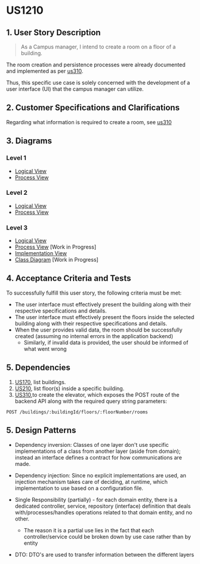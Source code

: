 # US1210

## 1. User Story Description

> As a Campus manager, I intend to create a room on a floor of a building.

The room creation and persistence processes were already
documented and implemented as per [us310](../us310/README.md).

Thus, this specific use case is solely concerned with the
development of a user interface (UI) that the campus
manager can utilize.

## 2. Customer Specifications and Clarifications

Regarding what information is required to create a room,
see [us310](../us310/README.md)

## 3. Diagrams

### Level 1

- [Logical View](../general-purpose/level1/logical-view.svg)
- [Process View](./level1/process-view.svg)

### Level 2
- [Logical View](../general-purpose/level2/logical-view.svg)
- [Process View](./level2/process-view.svg)

### Level 3
- [Logical View](../general-purpose/level3/logical-view.svg)
- [Process View](./level3/process-view.svg) [Work in Progress]
- [Implementation View](../general-purpose/level3/implementation-view.svg)
- [Class Diagram](./level3/class-diagram.svg) [Work in Progress]

## 4. Acceptance Criteria and Tests

To successfully fulfill this user story, the following criteria must be met:

- The user interface must effectively present the building along with their respective specifications and details.
- The user interface must effectively present the floors inside the selected building along with their respective specifications and details.
- When the user provides valid data, the room should
  be successfully created (assuming no internal errors in the application backend)
    + Similarly, if invalid data is provided, the user should
      be informed of what went wrong

## 5. Dependencies

1. [US170](../us170), list buildings.
2. [US210](../us210), list floor(s) inside a specific building.
3. [US310](../us310),to create the elevator, which exposes the POST route of the backend API along with the required query string parameters:

```
POST /buildings/:buildingId/floors/:floorNumber/rooms
```

## 5. Design Patterns
- Dependency inversion: Classes of one layer don't use specific implementations of a class from another layer (aside from domain); instead an interface defines a contract for how communications are made.

- Dependency injection: Since no explicit implementations are used, an injection mechanism takes care of deciding, at runtime, which implementation to use based on a configuration file.

- Single Responsibility (partially) - for each domain entity, there is a dedicated controller, service, repository (interface) definition that deals with/processes/handles operations related to that domain entity, and no other.
    + The reason it is a partial use lies in the fact that each controller/service could be broken down by use case rather than by entity

- DTO: DTO's are used to transfer information between the different layers
